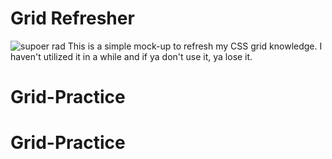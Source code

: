 # Grid Refresher
![supoer rad](https://media.giphy.com/media/l41lMAzNZfYAiyR0s/giphy.gif)
This is a simple mock-up to refresh my CSS grid knowledge. I haven't utilized it in a while and if ya don't use it, ya lose it.
# Grid-Practice
# Grid-Practice
